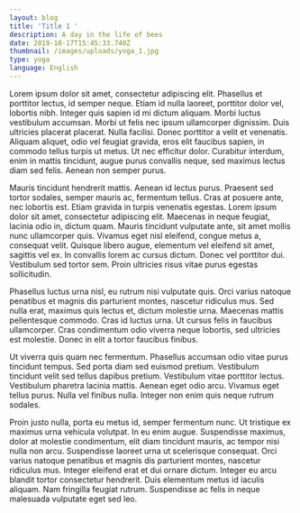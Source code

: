 ```yaml
---
layout: blog
title: 'Title 1 '
description: A day in the life of bees
date: 2019-10-17T15:45:33.740Z
thumbnail: /images/uploads/yoga_1.jpg
type: yoga
language: English
---
```

Lorem ipsum dolor sit amet, consectetur adipiscing elit. Phasellus et porttitor lectus, id semper neque. Etiam id nulla laoreet, porttitor dolor vel, lobortis nibh. Integer quis sapien id mi dictum aliquam. Morbi luctus vestibulum accumsan. Morbi ut felis nec ipsum ullamcorper dignissim. Duis ultricies placerat placerat. Nulla facilisi. Donec porttitor a velit et venenatis. Aliquam aliquet, odio vel feugiat gravida, eros elit faucibus sapien, in commodo tellus turpis ut metus. Ut nec efficitur dolor. Curabitur interdum, enim in mattis tincidunt, augue purus convallis neque, sed maximus lectus diam sed felis. Aenean non semper purus.



Mauris tincidunt hendrerit mattis. Aenean id lectus purus. Praesent sed tortor sodales, semper mauris ac, fermentum tellus. Cras at posuere ante, nec lobortis est. Etiam gravida in turpis venenatis egestas. Lorem ipsum dolor sit amet, consectetur adipiscing elit. Maecenas in neque feugiat, lacinia odio in, dictum quam. Mauris tincidunt vulputate ante, sit amet mollis nunc ullamcorper quis. Vivamus eget nisl eleifend, congue metus a, consequat velit. Quisque libero augue, elementum vel eleifend sit amet, sagittis vel ex. In convallis lorem ac cursus dictum. Donec vel porttitor dui. Vestibulum sed tortor sem. Proin ultricies risus vitae purus egestas sollicitudin.



Phasellus luctus urna nisl, eu rutrum nisi vulputate quis. Orci varius natoque penatibus et magnis dis parturient montes, nascetur ridiculus mus. Sed nulla erat, maximus quis lectus et, dictum molestie urna. Maecenas mattis pellentesque commodo. Cras id luctus urna. Ut cursus felis in faucibus ullamcorper. Cras condimentum odio viverra neque lobortis, sed ultricies est molestie. Donec in elit a tortor faucibus finibus.



Ut viverra quis quam nec fermentum. Phasellus accumsan odio vitae purus tincidunt tempus. Sed porta diam sed euismod pretium. Vestibulum tincidunt velit sed tellus dapibus pretium. Vestibulum vitae porttitor lectus. Vestibulum pharetra lacinia mattis. Aenean eget odio arcu. Vivamus eget tellus purus. Nulla vel finibus nulla. Integer non enim quis neque rutrum sodales.



Proin justo nulla, porta eu metus id, semper fermentum nunc. Ut tristique ex maximus urna vehicula volutpat. In eu enim augue. Suspendisse maximus, dolor at molestie condimentum, elit diam tincidunt mauris, ac tempor nisi nulla non arcu. Suspendisse laoreet urna ut scelerisque consequat. Orci varius natoque penatibus et magnis dis parturient montes, nascetur ridiculus mus. Integer eleifend erat et dui ornare dictum. Integer eu arcu blandit tortor consectetur hendrerit. Duis elementum metus id iaculis aliquam. Nam fringilla feugiat rutrum. Suspendisse ac felis in neque malesuada vulputate eget sed leo.

